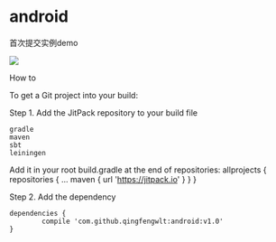 # android
首次提交实例demo

[![](https://jitpack.io/v/qingfengwlt/android.svg)](https://jitpack.io/#qingfengwlt/android)

How to

To get a Git project into your build:

Step 1. Add the JitPack repository to your build file

    gradle
    maven
    sbt
    leiningen

Add it in your root build.gradle at the end of repositories:
	allprojects {
		repositories {
			...
			maven { url 'https://jitpack.io' }
		}
	}
  

Step 2. Add the dependency

	dependencies {
	        compile 'com.github.qingfengwlt:android:v1.0'
	}

